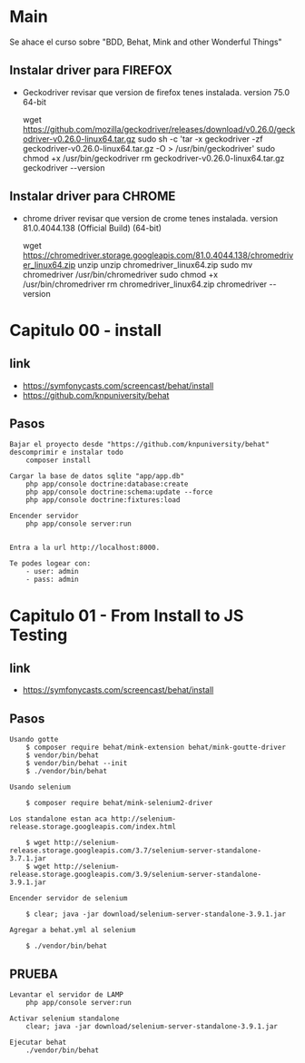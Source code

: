 # Main

Se ahace el curso sobre "BDD, Behat, Mink and other Wonderful Things"

## Instalar driver para FIREFOX

- Geckodriver revisar que version de firefox tenes instalada. 
    version 75.0 64-bit

    wget https://github.com/mozilla/geckodriver/releases/download/v0.26.0/geckodriver-v0.26.0-linux64.tar.gz
    sudo sh -c 'tar -x geckodriver -zf geckodriver-v0.26.0-linux64.tar.gz -O > /usr/bin/geckodriver'
    sudo chmod +x /usr/bin/geckodriver
    rm geckodriver-v0.26.0-linux64.tar.gz
    geckodriver --version

## Instalar driver para CHROME
- chrome driver revisar que version de crome tenes instalada. 
    version 81.0.4044.138 (Official Build) (64-bit)

    wget https://chromedriver.storage.googleapis.com/81.0.4044.138/chromedriver_linux64.zip
    unzip unzip chromedriver_linux64.zip 
    sudo mv chromedriver /usr/bin/chromedriver
    sudo chmod +x /usr/bin/chromedriver
    rm chromedriver_linux64.zip
    chromedriver --version


# Capitulo 00 - install

## link 
- https://symfonycasts.com/screencast/behat/install
- https://github.com/knpuniversity/behat


## Pasos

    Bajar el proyecto desde "https://github.com/knpuniversity/behat"
    descomprimir e instalar todo 
        composer install

    Cargar la base de datos sqlite "app/app.db"
        php app/console doctrine:database:create
        php app/console doctrine:schema:update --force
        php app/console doctrine:fixtures:load

    Encender servidor
        php app/console server:run


    Entra a la url http://localhost:8000.

    Te podes logear con:
        - user: admin
        - pass: admin

# Capitulo 01 - From Install to JS Testing

## link 
- https://symfonycasts.com/screencast/behat/install

## Pasos

    Usando gotte 
        $ composer require behat/mink-extension behat/mink-goutte-driver
        $ vendor/bin/behat
        $ vendor/bin/behat --init
        $ ./vendor/bin/behat

    Usando selenium 
        
        $ composer require behat/mink-selenium2-driver

    Los standalone estan aca http://selenium-release.storage.googleapis.com/index.html

        $ wget http://selenium-release.storage.googleapis.com/3.7/selenium-server-standalone-3.7.1.jar
        $ wget http://selenium-release.storage.googleapis.com/3.9/selenium-server-standalone-3.9.1.jar

    Encender servidor de selenium 

        $ clear; java -jar download/selenium-server-standalone-3.9.1.jar 

    Agregar a behat.yml al selenium

        $ ./vendor/bin/behat


## PRUEBA
    Levantar el servidor de LAMP
        php app/console server:run

    Activar selenium standalone
        clear; java -jar download/selenium-server-standalone-3.9.1.jar 

    Ejecutar behat 
        ./vendor/bin/behat
